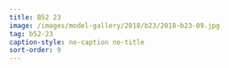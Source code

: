 ```yaml
---
title: B52 23
image: /images/model-gallery/2018/b23/2018-b23-09.jpg
tag: b52-23
caption-style: no-caption no-title
sort-order: 9
---
```


